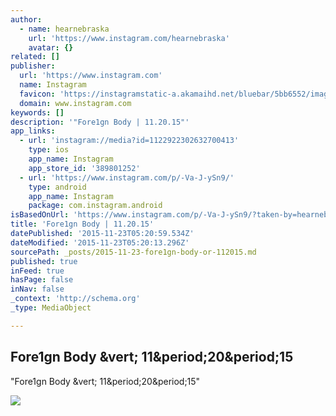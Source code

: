 ```yaml
---
author:
  - name: hearnebraska
    url: 'https://www.instagram.com/hearnebraska'
    avatar: {}
related: []
publisher:
  url: 'https://www.instagram.com'
  name: Instagram
  favicon: 'https://instagramstatic-a.akamaihd.net/bluebar/5bb6552/images/ico/favicon.ico'
  domain: www.instagram.com
keywords: []
description: '"Fore1gn Body | 11.20.15"'
app_links:
  - url: 'instagram://media?id=1122922302632700413'
    type: ios
    app_name: Instagram
    app_store_id: '389801252'
  - url: 'https://www.instagram.com/p/-Va-J-ySn9/'
    type: android
    app_name: Instagram
    package: com.instagram.android
isBasedOnUrl: 'https://www.instagram.com/p/-Va-J-ySn9/?taken-by=hearnebraska'
title: 'Fore1gn Body | 11.20.15'
datePublished: '2015-11-23T05:20:59.534Z'
dateModified: '2015-11-23T05:20:13.296Z'
sourcePath: _posts/2015-11-23-fore1gn-body-or-112015.md
published: true
inFeed: true
hasPage: false
inNav: false
_context: 'http://schema.org'
_type: MediaObject

---
```

<article style=""><h1>Fore1gn Body &amp;vert; 11&amp;period;20&amp;period;15</h1><p>"Fore1gn Body &amp;vert; 11&amp;period;20&amp;period;15"</p><img src="https://scontent.cdninstagram.com/hphotos-xap1/t51.2885-15/s640x640/sh0.08/e35/11909241_1197270333632859_1681566204_n.jpg" /></article>